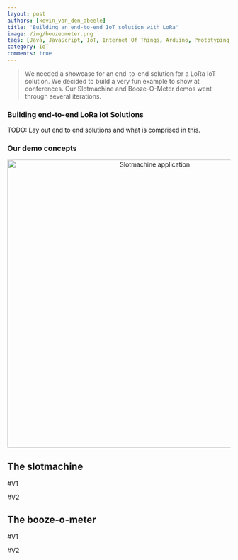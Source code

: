 ```yaml
---
layout: post
authors: [kevin_van_den_abeele]
title: 'Building an end-to-end IoT solution with LoRa'
image: /img/boozeometer.png
tags: [Java, JavaScript, IoT, Internet Of Things, Arduino, Prototyping Sensors, LoRa, Booze, Node.js, Proximus, MyThings]
category: IoT
comments: true
---
```


>We needed a showcase for an end-to-end solution for a LoRa IoT solution. 
We decided to build a very fun example to show at conferences.
Our Slotmachine and Booze-O-Meter demos went through several iterations.

### Building end-to-end LoRa Iot Solutions 

TODO: Lay out end to end solutions and what is comprised in this.

### Our demo concepts

<p style="text-align: center;">
  <img class="image fit" style="width: 650px; margin:0px auto;" alt="Slotmachine application" src="/img/iot/slotmachine-1.jpg">
</p>

## The slotmachine

#V1

#V2

## The booze-o-meter

#V1

#V2